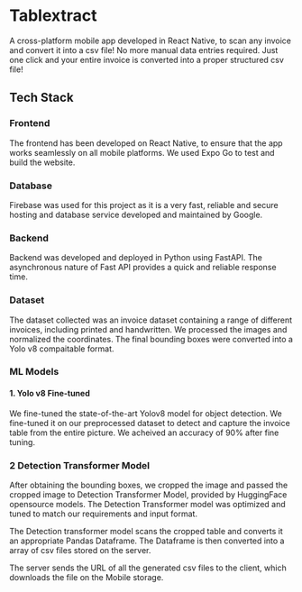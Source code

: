 # Tablextract

A cross-platform mobile app developed in React Native, to scan any invoice and convert it into a csv file! No more manual data entries required. Just one click and your entire invoice is converted into a proper structured csv file!

## Tech Stack
### Frontend
The frontend has been developed on React Native, to ensure that the app works seamlessly on all mobile platforms. We used Expo Go to test and build the website.

### Database
Firebase was used for this project as it is a very fast, reliable and secure hosting and database service developed and maintained by Google. 

### Backend
Backend was developed and deployed in Python using FastAPI. The asynchronous nature of Fast API provides a quick and reliable response time.

### Dataset
The dataset collected was an invoice dataset containing a range of different invoices, including printed and handwritten. We processed the images and normalized the coordinates. The final bounding boxes were converted into a Yolo v8 compaitable format.

### ML Models
#### 1. Yolo v8 Fine-tuned
We fine-tuned the state-of-the-art Yolov8 model for object detection. We fine-tuned it on our preprocessed dataset to detect and capture the invoice table from the entire picture. We acheived an accuracy of 90% after fine tuning.

### 2 Detection Transformer Model
After obtaining the bounding boxes, we cropped the image and passed the cropped image to Detection Transformer Model, provided by HuggingFace opensource models. The Detection Transformer model was optimized and tuned to match our requirements and input format. 

The Detection transformer model scans the cropped table and converts it an appropriate Pandas Dataframe. The Dataframe is then converted into a array of csv files stored on the server.

The server sends the URL of all the generated csv files to the client, which downloads the file on the Mobile storage.


